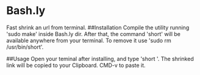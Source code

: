 # Bash.ly
Fast shrink an url from terminal.
##Installation
Compile the utility running 'sudo make' inside Bash.ly dir. 
After that, the command 'short' will be available anywhere from your terminal.
To remove it use 'sudo rm /usr/bin/short'.



##Usage
Open your teminal after installing, and type 'short <website>'.
The shrinked link will be copied to your Clipboard. CMD-v to paste it.
